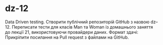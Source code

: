 # dz-12
Data Driven testing. Створити публічний репозиторій GitHub з назвою dz–12.  Переписати тести для класів Man та Woman із домашнього заняття до лекції 21, використовуючи провайдери даних.  Формат здачі: Прикріпити посилання на Pull request з файлами на GitHub.
